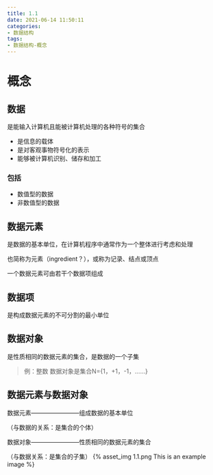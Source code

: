 ```yaml
---
title: 1.1
date: 2021-06-14 11:50:11
categories: 
- 数据结构
tags:
- 数据结构-概念
---
```

# 概念

## 数据  

是能输入计算机且能被计算机处理的各种符号的集合

- 是信息的载体
- 是对客观事物符号化的表示
- 能够被计算机识别、储存和加工 
### 包括
- 数值型的数据
- 非数值型的数据

## 数据元素 <br>

是数据的基本单位，在计算机程序中通常作为一个整体进行考虑和处理<br>

也简称为元素（ingredient？），或称为记录、结点或顶点<br>

一个数据元素可由若干个数据项组成

## 数据项 

是构成数据元素的不可分割的最小单位 

## 数据对象

是性质相同的数据元素的集合，是数据的一个子集
>例：整数 数据对象是集合N={1，+1，-1，......}

## 数据元素与数据对象

数据元素————————组成数据的基本单位 

（与数据的关系：是集合的个体） 

数据对象————————性质相同的数据元素的集合

（与数据关系：是集合的子集）
{% asset_img 1.1.png This is an example image %}